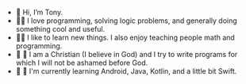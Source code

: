- 👋 Hi, I’m Tony.
- 👨‍💻 I love programming, solving logic problems, and generally doing something cool and useful. 
- 👨‍🎓 I like to learn new things. I also enjoy teaching people math and programming. 
- 🙏 🙏 I am a Christian (I believe in God) and I try to write programs for which I will not be ashamed before God.
- 🌳 🌱 I'm currently learning Android, Java, Kotlin, and a little bit Swift.

<!---
Tony-Kovalov/Tony-Kovalov is a ✨ special ✨ repository because its `README.md` (this file) appears on your GitHub profile.
You can click the Preview link to take a look at your changes.
--->
